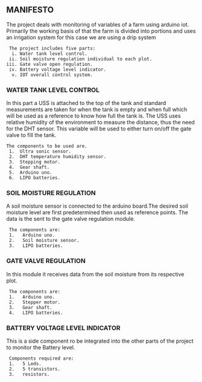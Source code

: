 
## MANIFESTO
The project deals with monitoring of variables of a farm using arduino iot.
Primarily the working basis of that the farm is divided into portions and uses an irrigation system for this case we are using a drip system

     The project includes five parts:    
      i. Water tank level control.   
     ii. Soil moisture regulation individual to each plot.   
    iii. Gate valve open regulation.   
     iv. Battery voltage level indicator.   
      v. IOT overall control system.   

### WATER TANK LEVEL CONTROL
In this part a USS is attached to the top of the tank and standard measurements are taken for when the tank is empty and when full which will be used as a reference to know how full the tank is. The USS uses relative humidity of the environment to measure the distance, thus the need for the DHT sensor.
This variable will be used to either turn on/off the gate valve to fill the tank.    

    The components to be used are.     
     1.  Ultra sonic sensor.   
     2.  DHT temperature humidity sensor.     
     3.  Stepping motor.   
     4.  Gear shaft.   
     5.  Arduino uno.   
     6.  LIPO batteries.   

### SOIL MOISTURE REGULATION
A soil moisture sensor is connected to the arduino board.The desired soil moisture level are first predetermined then used as reference points. The data is the sent to the  gate valve regulation module.    

     The components are:     
     1.   Arduino uno.   
     2.   Soil moisture sensor.   
     3.   LIPO batteries.   

### GATE VALVE REGULATION
In this module it receives data from the soil  moisture from its respective plot.    

     The components are:          
     1.   Arduino uno.   
     2.   Stepper motor.   
     3.   Gear shaft.   
     4.   LIPO batteries.   

### BATTERY VOLTAGE LEVEL INDICATOR 
This is a side component ro be integrated into the other parts of the project to monitor the Battery level.    

     Components required are:   
     1.   5 Leds.   
     2.   5 transistors.   
     3.   resistors.   
